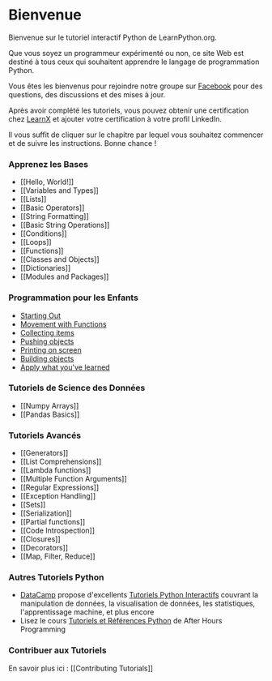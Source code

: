 # Bienvenue

Bienvenue sur le tutoriel interactif Python de LearnPython.org.

Que vous soyez un programmeur expérimenté ou non, ce site Web est destiné à tous ceux qui souhaitent apprendre le langage de programmation Python.<br>

Vous êtes les bienvenus pour rejoindre notre groupe sur <a href="http://www.facebook.com/groups/180708015327157/">Facebook</a> pour des questions, des discussions et des mises à jour.

Après avoir complété les tutoriels, vous pouvez obtenir une certification chez [LearnX](https://www.learnx.org) et ajouter votre certification à votre profil LinkedIn.

Il vous suffit de cliquer sur le chapitre par lequel vous souhaitez commencer et de suivre les instructions. Bonne chance !<br>


### Apprenez les Bases

- [[Hello, World!]]
- [[Variables and Types]]
- [[Lists]]
- [[Basic Operators]]
- [[String Formatting]]
- [[Basic String Operations]]
- [[Conditions]]
- [[Loops]]
- [[Functions]]
- [[Classes and Objects]]
- [[Dictionaries]]
- [[Modules and Packages]]

### Programmation pour les Enfants
- [Starting Out](https://codingforkids.io/play/python/intro-level1)
- [Movement with Functions](https://codingforkids.io/play/python/intro-level2)
- [Collecting items](https://codingforkids.io/play/python/intro-level3)
- [Pushing objects](https://codingforkids.io/play/python/intro-level4)
- [Printing on screen](https://codingforkids.io/play/python/intro-level5)
- [Building objects](https://codingforkids.io/play/python/intro-level6)
- [Apply what you've learned](https://codingforkids.io/play/python/intro-level7)

### Tutoriels de Science des Données
- [[Numpy Arrays]]
- [[Pandas Basics]]

### Tutoriels Avancés

- [[Generators]]
- [[List Comprehensions]]
- [[Lambda functions]]
- [[Multiple Function Arguments]]
- [[Regular Expressions]]
- [[Exception Handling]]
- [[Sets]]
- [[Serialization]]
- [[Partial functions]]
- [[Code Introspection]]
- [[Closures]]
- [[Decorators]]
- [[Map, Filter, Reduce]]

### Autres Tutoriels Python

- [DataCamp](https://datacamp.pxf.io/c/67577/1012793/13294?sharedId=learnpython.org) propose d'excellents [Tutoriels Python Interactifs](https://datacamp.pxf.io/c/67577/1012793/13294?sharedId=learnpython.org) couvrant la manipulation de données, la visualisation de données, les statistiques, l'apprentissage machine, et plus encore
- Lisez le cours [Tutoriels et Références Python](http://www.afterhoursprogramming.com/index.php?article=181) de After Hours Programming

### Contribuer aux Tutoriels

En savoir plus ici : [[Contributing Tutorials]]